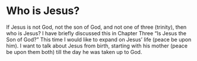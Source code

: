Who is Jesus?
=============

If Jesus is not God, not the son of God, and not one of three (trinity),
then who is Jesus? I have briefly discussed this in Chapter Three “Is
Jesus the Son of God?” This time I would like to expand on Jesus’ life
(peace be upon him). I want to talk about Jesus from birth, starting
with his mother (peace be upon them both) till the day he was taken up
to God.


